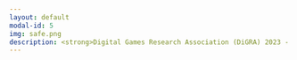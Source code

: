 ```yaml
---
layout: default
modal-id: 5
img: safe.png
description: <strong>Digital Games Research Association (DiGRA) 2023 - Sevilla, Spain<img src="https://raw.githubusercontent.com/janine-bower/janine-bower.github.io/master/img/portfolio/DiGRA%202023.jpg">Children's Hospital of Philadelphia - Global Medicine<img src="https://raw.githubusercontent.com/janine-bower/janine-bower.github.io/master/img/portfolio/CHOP.jpg"><br><br>Drexel University - Teaching Chinese<img src="https://raw.githubusercontent.com/janine-bower/janine-bower.github.io/master/img/portfolio/Chinese%20Instruction.jpg"><br><br>Rutgers University Study Abroad - Spain<img src="https://raw.githubusercontent.com/janine-bower/janine-bower.github.io/master/img/portfolio/Spain.jpg"><br><br>World Chinese Bridge Competition - Representing Spain, as an American, on Chinese television<img src="https://raw.githubusercontent.com/janine-bower/janine-bower.github.io/master/img/portfolio/Hanyu%20Qiao.jpg"><br><br>Rutgers University Study Abroad - China<img src="https://raw.githubusercontent.com/janine-bower/janine-bower.github.io/master/img/portfolio/China.jpg"><br><br>Rutgers University - East Asian Cultural Interest House, MTV Korea, General K-pop Fandom<img src="https://raw.githubusercontent.com/janine-bower/janine-bower.github.io/master/img/portfolio/Kpop%20and%20Cultural%20Stuff.jpg"><br><br>Miscellaneous Travel<img src="https://raw.githubusercontent.com/janine-bower/janine-bower.github.io/master/img/portfolio/Travel.jpg"></strong>
---
```

